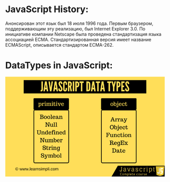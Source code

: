 <!-- # presentation1-Js- -->
# JavaScript History:

Анонсирован этот язык был 18 июля 1996 года. Первым браузером, поддерживающим эту реализацию, был Internet Explorer 3.0. По инициативе компании Netscape была проведена стандартизация языка ассоциацией ECMA. Стандартизированная версия имеет название ECMAScript, описывается стандартом ECMA-262.

# DataTypes in JavaScript:
![DataTypes](./javascript-data-types.png)